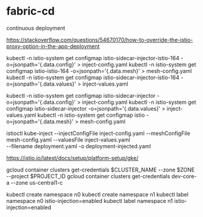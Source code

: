 # fabric-cd
continuous deployment


https://stackoverflow.com/questions/54670170/how-to-override-the-istio-proxy-option-in-the-app-deployment

kubectl -n istio-system get configmap istio-sidecar-injector-istio-164 -o=jsonpath='{.data.config}' > inject-config.yaml
kubectl -n istio-system get configmap istio-istio-164 -o=jsonpath='{.data.mesh}' > mesh-config.yaml
kubectl -n istio-system get configmap istio-sidecar-injector-istio-164 -o=jsonpath='{.data.values}' > inject-values.yaml

kubectl -n istio-system get configmap istio-sidecar-injector -o=jsonpath='{.data.config}' > inject-config.yaml
kubectl -n istio-system get configmap istio-sidecar-injector -o=jsonpath='{.data.values}' > inject-values.yaml
kubectl -n istio-system get configmap istio -o=jsonpath='{.data.mesh}' > mesh-config.yaml

istioctl kube-inject --injectConfigFile inject-config.yaml --meshConfigFile mesh-config.yaml --valuesFile inject-values.yaml \
    --filename deployment.yaml -o deployment-injected.yaml

https://istio.io/latest/docs/setup/platform-setup/gke/

gcloud container clusters get-credentials $CLUSTER_NAME --zone $ZONE --project $PROJECT_ID
gcloud container clusters get-credentials dev-core-a --zone us-central1-c

kubectl create namespace n0
kubectl create namespace n1
kubectl label namespace n0 istio-injection=enabled
kubectl label namespace n1 istio-injection=enabled
